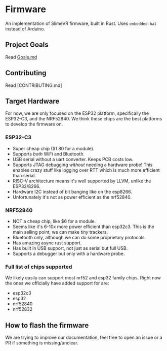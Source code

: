 # Firmware
An implementation of SlimeVR firmware, built in Rust. Uses `embedded-hal` instead of
Arduino.

## Project Goals
Read [Goals.md](docs/Goals.md)

## Contributing
Read [CONTRIBUTING.md]

## Target Hardware
For now, we are only focused on the ESP32 platform, specifically the ESP32-C3, and the NRF52840.
We think these chips are the best platforms to develop the firmware on.

### ESP32-C3
* Super cheap chip ($1.80 for a module).
* Supports *both* WiFi and Bluetooth.
* USB serial without a uart converter. Keeps PCB costs low.
* Supports JTAG debugging *without* needing a hardware probe!
  This enables crazy stuff like logging over RTT which is much more efficient than serial.
* RISC-V architecture means it's well supported by LLVM, unlike the ESP32/8266.
* Hardware I2C instead of bit banging like on the esp8266.
* Unfortunately it's not as power efficient as the nrf52840.

### NRF52840
* NOT a cheap chip, like $6 for a module.
* Seems like it's 6-10x more power efficient than esp32c3.
  This is the main selling point, we can make *tiny* trackers.
* Bluetooth only, although we can do some proprietary protocols.
* Has amazing async rust support.
* Has built in USB support, not just as serial but full USB.
* Supports a debugger but only with a hardware probe.

### Full list of chips supported
We likely easily can support most nrf52 and esp32 family chips. Right now the ones
we officially have added support for are:
* esp32c3
* esp32
* nrf52840
* nrf52832

## How to flash the firmware
We are trying to improve our documentation, feel free to open an issue or a PR if
something is missing/unclear.

